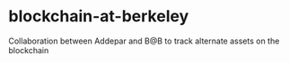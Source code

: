 # blockchain-at-berkeley
Collaboration between Addepar and B@B to track alternate assets on the blockchain
